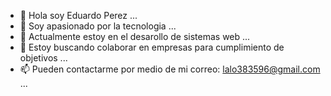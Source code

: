 - 👋  Hola soy Eduardo  Perez ...
- 👀  Soy apasionado por la tecnologia ... 
- 🌱  Actualmente estoy en el desarollo de sistemas web ...
- 💞️  Estoy buscando colaborar en empresas para cumplimiento de objetivos ...
- 📫  Pueden contactarme por medio de mi correo: lalo383596@gmail.com ...

<!---
Changes
--->
